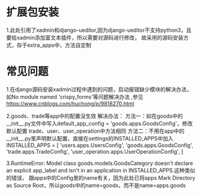 # 扩展包安装
1.此处引用了xadmin和django-ueditor,因为django-ueditor不支持python3，且要给xadmin添加富文本插件，所以需要对源码进行修改，
故采用的源码安装方式，存于extra_apps中，方法自定制


# 常见问题
1.在django源码安装xadmin过程中遇到的问题，启动报错缺少模块的解决办法，如No module named 'crispy_forms'等问题解决办法
,参见
https://www.cnblogs.com/huchong/p/9818270.html

2.goods、trade等app中的配置没生效
 解决办法：
 方法一：如在goods中的__init__.py文件中写入default_app_config = 'goods.apps.GoodsConfig'，修改默认配置
 trade、user、user_operation中方法相同
 方法二：不用在app中的__init__.py里声明默认配置，直接在settings的INSTALLED_APPS中加入
 INSTALLED_APPS = [
    'users.apps.UsersConfig',
    'goods.apps.GoodsConfig',
    'trade.apps.TradeConfig',
    'user_operation.apps.UserOperationConfig',
]

3.RuntimeError: Model class goods.models.GoodsCategory doesn't declare an explicit app_label and isn't in an application in INSTALLED_APPS.这种类似的错误，
跟apps中的Config里的name有关，因为此处已将apps Mark Directory as Source Root，所以goods中的name=goods，而不是name=apps.goods
